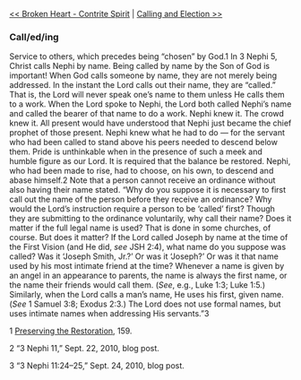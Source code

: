 [<< Broken Heart - Contrite Spirit](Broken%20Heart%20-%20Contrite%20Spirit.md)  |  [Calling and Election >>](Calling%20and%20Election.md)

### Call/ed/ing
Service to others, which precedes being “chosen” by God.1 In 3 Nephi 5, Christ calls Nephi by name. Being called by name by the Son of God is important! When God calls someone by name, they are not merely being addressed. In the instant the Lord calls out their name, they are “called.” That is, the Lord will never speak one’s name to them unless He calls them to a work. When the Lord spoke to Nephi, the Lord both called Nephi’s name and called the bearer of that name to do a work. Nephi knew it. The crowd knew it. All present would have understood that Nephi just became the chief prophet of those present. Nephi knew what he had to do — for the servant who had been called to stand above his peers needed to descend below them. Pride is unthinkable when in the presence of such a meek and humble figure as our Lord. It is required that the balance be restored. Nephi, who had been made to rise, had to choose, on his own, to descend and abase himself.2 Note that a person cannot receive an ordinance without also having their name stated. “Why do you suppose it is necessary to first call out the name of the person before they receive an ordinance? Why would the Lord’s instruction require a person to be ‘called’ first? Though they are submitting to the ordinance voluntarily, why call their name? Does it matter if the full legal name is used? That is done in some churches, of course. But does it matter? If the Lord called Joseph by name at the time of the First Vision (and He did, *see* JSH 2:4), what name do you suppose was called? Was it ‘Joseph Smith, Jr.?’ Or was it ‘Joseph?’ Or was it that name used by his most intimate friend at the time? Whenever a name is given by an angel in an appearance to parents, the name is always the first name, or the name their friends would call them. (*See*, e.g., Luke 1:3; Luke 1:5.) Similarly, when the Lord calls a man’s name, He uses his first, given name. (*See* 1 Samuel 3:8; Exodus 2:3.) The Lord does not use formal names, but uses intimate names when addressing His servants.”3



1
[Preserving the Restoration](#), 159.


2 “3 Nephi 11,” Sept. 22, 2010, blog post.


3 “3 Nephi 11:24–25,” Sept. 24, 2010, blog post.